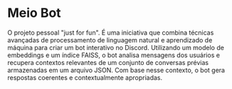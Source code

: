 # Meio Bot

O projeto pessoal "just for fun". É uma iniciativa que combina técnicas avançadas de processamento de linguagem natural e aprendizado de máquina para criar um bot interativo no Discord. Utilizando um modelo de embeddings e um índice FAISS, o bot analisa mensagens dos usuários e recupera contextos relevantes de um conjunto de conversas prévias armazenadas em um arquivo JSON. Com base nesse contexto, o bot gera respostas coerentes e contextualmente apropriadas.